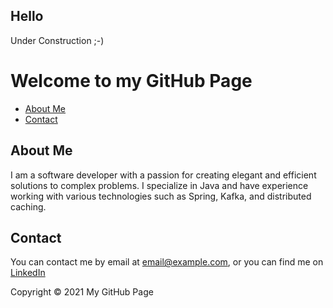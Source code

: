 ## Hello    
Under Construction ;-)


# Welcome to my GitHub Page

- [About Me](#about-me)
- [Contact](#contact)

## About Me
I am a software developer with a passion for creating elegant and efficient solutions to complex problems. I specialize in Java and have experience working with various technologies such as Spring, Kafka, and distributed caching.

## Contact
You can contact me by email at [email@example.com](mailto:kostas_thanasis@hotmail.com), or you can find me on [LinkedIn](https://www.linkedin.com/in/konstantinos-thanasis-7545431b3)

Copyright © 2021 My GitHub Page
